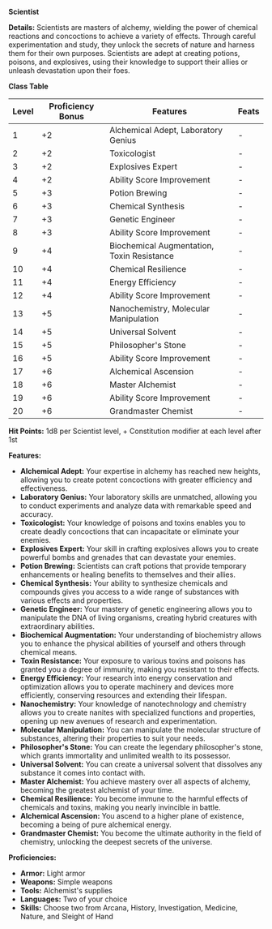 **Scientist**

**Details:** Scientists are masters of alchemy, wielding the power of chemical reactions and concoctions to achieve a variety of effects. Through careful experimentation and study, they unlock the secrets of nature and harness them for their own purposes. Scientists are adept at creating potions, poisons, and explosives, using their knowledge to support their allies or unleash devastation upon their foes.

**Class Table**

| Level | Proficiency Bonus | Features                               | Feats                               |
|-------|-------------------|----------------------------------------|-------------------------------------|
| 1     | +2                | Alchemical Adept, Laboratory Genius    | -                                   |
| 2     | +2                | Toxicologist                           | -                                   |
| 3     | +2                | Explosives Expert                      | -                                   |
| 4     | +2                | Ability Score Improvement              | -                                   |
| 5     | +3                | Potion Brewing                         | -                                   |
| 6     | +3                | Chemical Synthesis                     | -                                   |
| 7     | +3                | Genetic Engineer                       | -                                   |
| 8     | +3                | Ability Score Improvement              | -                                   |
| 9     | +4                | Biochemical Augmentation, Toxin Resistance | -                               |
| 10    | +4                | Chemical Resilience                    | -                                   |
| 11    | +4                | Energy Efficiency                      | -                                   |
| 12    | +4                | Ability Score Improvement              | -                                   |
| 13    | +5                | Nanochemistry, Molecular Manipulation  | -                                   |
| 14    | +5                | Universal Solvent                      | -                                   |
| 15    | +5                | Philosopher's Stone                    | -                                   |
| 16    | +5                | Ability Score Improvement              | -                                   |
| 17    | +6                | Alchemical Ascension                   | -                                   |
| 18    | +6                | Master Alchemist                       | -                                   |
| 19    | +6                | Ability Score Improvement              | -                                   |
| 20    | +6                | Grandmaster Chemist                    | -                                   |

**Hit Points:** 1d8 per Scientist level, + Constitution modifier at each level after 1st

**Features:**

- **Alchemical Adept:** Your expertise in alchemy has reached new heights, allowing you to create potent concoctions with greater efficiency and effectiveness.
- **Laboratory Genius:** Your laboratory skills are unmatched, allowing you to conduct experiments and analyze data with remarkable speed and accuracy.
- **Toxicologist:** Your knowledge of poisons and toxins enables you to create deadly concoctions that can incapacitate or eliminate your enemies.
- **Explosives Expert:** Your skill in crafting explosives allows you to create powerful bombs and grenades that can devastate your enemies.
- **Potion Brewing:** Scientists can craft potions that provide temporary enhancements or healing benefits to themselves and their allies.
- **Chemical Synthesis:** Your ability to synthesize chemicals and compounds gives you access to a wide range of substances with various effects and properties.
- **Genetic Engineer:** Your mastery of genetic engineering allows you to manipulate the DNA of living organisms, creating hybrid creatures with extraordinary abilities.
- **Biochemical Augmentation:** Your understanding of biochemistry allows you to enhance the physical abilities of yourself and others through chemical means.
- **Toxin Resistance:** Your exposure to various toxins and poisons has granted you a degree of immunity, making you resistant to their effects.
- **Energy Efficiency:** Your research into energy conservation and optimization allows you to operate machinery and devices more efficiently, conserving resources and extending their lifespan.
- **Nanochemistry:** Your knowledge of nanotechnology and chemistry allows you to create nanites with specialized functions and properties, opening up new avenues of research and experimentation.
- **Molecular Manipulation:** You can manipulate the molecular structure of substances, altering their properties to suit your needs.
- **Philosopher's Stone:** You can create the legendary philosopher's stone, which grants immortality and unlimited wealth to its possessor.
- **Universal Solvent:** You can create a universal solvent that dissolves any substance it comes into contact with.
- **Master Alchemist:** You achieve mastery over all aspects of alchemy, becoming the greatest alchemist of your time.
- **Chemical Resilience:** You become immune to the harmful effects of chemicals and toxins, making you nearly invincible in battle.
- **Alchemical Ascension:** You ascend to a higher plane of existence, becoming a being of pure alchemical energy.
- **Grandmaster Chemist:** You become the ultimate authority in the field of chemistry, unlocking the deepest secrets of the universe.

**Proficiencies:**

- **Armor:** Light armor
- **Weapons:** Simple weapons
- **Tools:** Alchemist's supplies
- **Languages:** Two of your choice
- **Skills:** Choose two from Arcana, History, Investigation, Medicine, Nature, and Sleight of Hand
